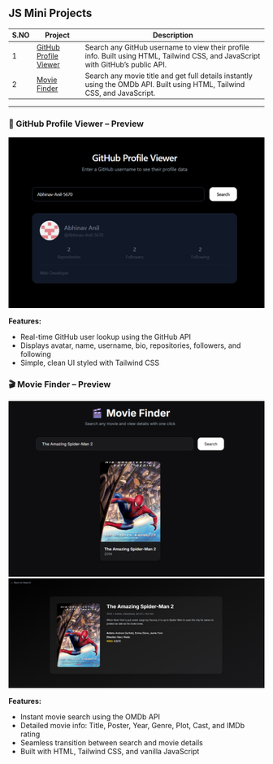 ## JS Mini Projects

| S.NO | Project | Description |
|------|---------|-------------|
| 1 | [GitHub Profile Viewer](https://github.com/Abhinav-Anil-5670/Mini_JS_Projects/tree/main/1.%20github-profile-viewer) | Search any GitHub username to view their profile info. Built using HTML, Tailwind CSS, and JavaScript with GitHub’s public API. |
| 2 | [Movie Finder](https://github.com/Abhinav-Anil-5670/Mini_JS_Projects/tree/main/2.%20movie-finder) | Search any movie title and get full details instantly using the OMDb API. Built using HTML, Tailwind CSS, and JavaScript. |

---

### 📸 GitHub Profile Viewer – Preview

![GitHub Profile Viewer Screenshot](./1.%20github-profile-viewer/screenshot.png)

**Features:**
- Real-time GitHub user lookup using the GitHub API
- Displays avatar, name, username, bio, repositories, followers, and following
- Simple, clean UI styled with Tailwind CSS

### 🎬 Movie Finder – Preview

![Movie Finder Screenshot 1](./2.%20movie-finder/Screenshot1.png)
![Movie Finder Screenshot 2](./2.%20movie-finder/Screenshot2.png)

**Features:**
- Instant movie search using the OMDb API
- Detailed movie info: Title, Poster, Year, Genre, Plot, Cast, and IMDb rating
- Seamless transition between search and movie details
- Built with HTML, Tailwind CSS, and vanilla JavaScript

